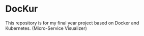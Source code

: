 # DocKur
This repository is for my final year project based on Docker and Kubernetes. (Micro-Service Visualizer)
